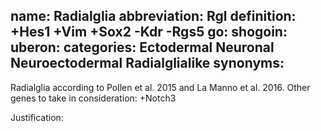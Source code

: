 name: Radialglia
abbreviation: Rgl
definition: +Hes1 +Vim +Sox2 -Kdr -Rgs5
go:
shogoin: 
uberon:
categories: Ectodermal Neuronal Neuroectodermal Radialglialike
synonyms:
---

Radialglia according to Pollen et al. 2015 and La Manno et al. 2016. Other genes to take in consideration: +Notch3

Justification:

